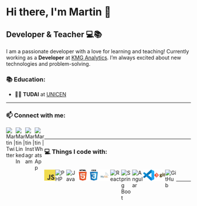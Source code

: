 # Hi there, I'm Martin 👋

## Developer & Teacher 💻📚
I am a passionate developer with a love for learning and teaching! Currently working as a **Developer** at [KMG Analytics](https://kmganalytics.com/es/). I’m always excited about new technologies and problem-solving.

### 📚 Education:
- 👨‍🎓 **TUDAI** at [UNICEN](https://www.unicen.edu.ar)

---

### 📫 Connect with me:

<a href="https://twitter.com/Tinchol2" target="_blank">
  <img align="left" alt="Martin | Twitter" width="26px" src="https://cdn.jsdelivr.net/npm/simple-icons@v3/icons/twitter.svg" />
</a>
<a href="https://www.linkedin.com/in/martin-ignacio-lopardo-53919619b" target="_blank">
  <img align="left" alt="Martin | LinkedIn" width="26px" src="https://cdn.jsdelivr.net/npm/simple-icons@v3/icons/linkedin.svg" />
</a>
<a href="https://www.instagram.com/martinlopardo" target="_blank">
  <img align="left" alt="Martin | Instagram" width="26px" src="https://cdn.jsdelivr.net/npm/simple-icons@v3/icons/instagram.svg" />
</a>
<a href="https://wa.me/5491112345678" target="_blank">
  <img align="left" alt="Martin | WhatsApp" width="26px" src="https://cdn.jsdelivr.net/npm/simple-icons@v3/icons/whatsapp.svg" />
</a>
<br />


---

### 💻 Things I code with:
<br />


<img align="left" alt="JavaScript" width="30px" src="https://raw.githubusercontent.com/github/explore/80688e429a7d4ef2fca1e82350fe8e3517d3494d/topics/javascript/javascript.png" />  
<img align="left" alt="PHP" width="30px" src="https://cdn.jsdelivr.net/npm/programming-languages-logos/src/php/php.png" />  
<img align="left" alt="Java" width="30px" src="https://cdn.jsdelivr.net/npm/programming-languages-logos/src/java/java.png" />  
<img align="left" alt="HTML5" width="30px" src="https://raw.githubusercontent.com/github/explore/80688e429a7d4ef2fca1e82350fe8e3517d3494d/topics/html/html.png" />  
<img align="left" alt="CSS3" width="30px" src="https://raw.githubusercontent.com/github/explore/80688e429a7d4ef2fca1e82350fe8e3517d3494d/topics/css/css.png" />  
<img align="left" alt="MySQL" width="30px" src="https://raw.githubusercontent.com/github/explore/80688e429a7d4ef2fca1e82350fe8e3517d3494d/topics/mysql/mysql.png" />



<img align="left" alt="React" width="30px" src="https://img.icons8.com/color/48/000000/react-native.png" />  
<img align="left" alt="Spring Boot" width="30px" src="https://img.icons8.com/color/48/000000/spring-logo.png" />  
<img align="left" alt="Angular" width="30px" src="https://img.icons8.com/color/48/000000/angularjs.png" />



<img align="left" alt="Visual Studio Code" width="30px" src="https://raw.githubusercontent.com/github/explore/80688e429a7d4ef2fca1e82350fe8e3517d3494d/topics/visual-studio-code/visual-studio-code.png" />  
<img align="left" alt="Git" width="30px" src="https://raw.githubusercontent.com/github/explore/80688e429a7d4ef2fca1e82350fe8e3517d3494d/topics/git/git.png" />  
<img align="left" alt="GitHub" width="30px" src="https://img.icons8.com/fluent/48/000000/github.png" />

<br />

---




[twitter]: https://twitter.com/Tinchol2
[instagram]: https://www.instagram.com/martinlopardo
[linkedin]: https://www.linkedin.com/in/martin-ignacio-lopardo-53919619b
[visualstudio]: https://code.visualstudio.com/
